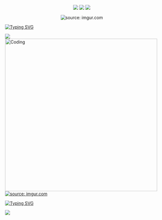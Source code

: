 <p align="center">
<img src="https://img.shields.io/badge/Aluna-UFU-FF3AA4"/>
<img src="https://img.shields.io/badge/Curso-BCC-FF3AA4"/>
<img src="https://img.shields.io/badge/Turma-69-FF3AA4"/>
</p>

<p align="center"
<a href="https://imgur.com/c8xWooI"><img src="https://i.imgur.com/c8xWooI.gif" title="source: imgur.com" /></a>
</p>

<a href="https://git.io/typing-svg"><img src="https://readme-typing-svg.demolab.com?font=Fira+Code&duration=2500&pause=500&color=79F6FE&width=250&height=120&lines=Todo+dia+algo+novo;...;Ou+quase." alt="Typing SVG" /></a>

<a href="http://github-readme-streak-stats.herokuapp.com?user=sthecss&theme=violet-dark&hide_border=verdadeiro&locale=pt-br">
  <img align="left" src="http://github-readme-streak-stats.herokuapp.com?user=sthecss&theme=violet-dark&hide_border=verdadeiro&locale=pt-br" />
</a>

<img align="left" alt="Coding" width="500" src="https://i.imgur.com/deTM35X.gif">

<a href="https://imgur.com/vmlHO4a"><img src="https://i.imgur.com/vmlHO4a.gif" title="source: imgur.com" /></a>

<a href="https://git.io/typing-svg"><img src="https://readme-typing-svg.demolab.com?font=Fira+Code&duration=2000&pause=500&color=70EDFB&multiline=true&width=400&height=150&lines=Agora+voc%C3%AA+me+pergunta%2C;%22O+que+tem+nesse+seu+Git%3F%22;O+necess%C3%A1rio.;E+um+pouco+mais+eventualmente." alt="Typing SVG" /></a>


<a href="https://github-readme-stats.vercel.app/api?username=sthecss&show_icons=true&theme=radical">
  <img src="https://github-readme-stats.vercel.app/api?username=sthecss&show_icons=true&theme=radical" />
</a>
